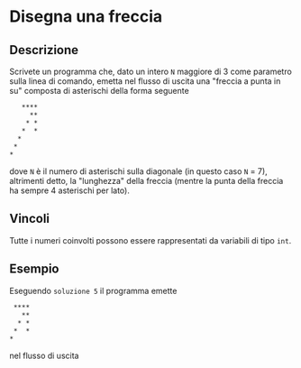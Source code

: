 Disegna una freccia
===================

Descrizione
-----------

Scrivete un programma che, dato un intero `N` maggiore di 3 come parametro sulla
linea di comando, emetta nel flusso di uscita una "freccia a punta in su"
composta di asterischi della forma seguente

       ****
         **
        * *
       *  *
      *
     *
    *

dove `N` è il numero di asterischi sulla diagonale (in questo caso `N` = 7),
altrimenti detto, la "lunghezza" della freccia (mentre la punta della freccia ha
sempre 4 asterischi per lato).


Vincoli
-------

Tutte i numeri coinvolti possono essere rappresentati da variabili di tipo
`int`.


Esempio
-------

Eseguendo `soluzione 5` il programma emette

     ****
       **
      * *
     *  *
    *

nel flusso di uscita
